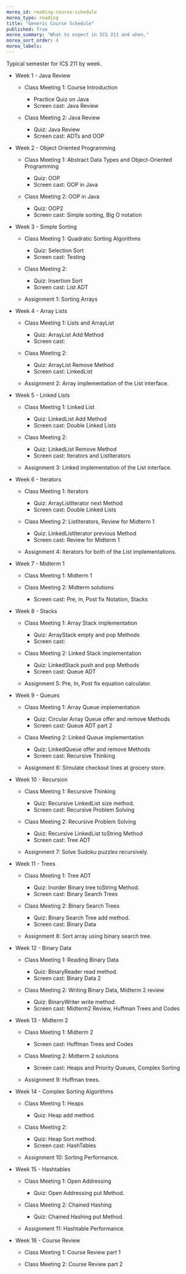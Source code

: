 ```yaml
---
morea_id: reading-course-schedule
morea_type: reading
title: "Generic Course Schedule"
published: True
morea_summary: "What to expect in ICS 211 and when."
morea_sort_order: 4
morea_labels: 
---
```


Typical semester for ICS 211 by week.

* Week 1 - Java Review
  * Class Meeting 1: Course Introduction

    * Practice Quiz on Java
    * Screen cast: Java Review

  * Class Meeting 2: Java Review

    * Quiz: Java Review
    * Screen cast: ADTs and OOP

* Week 2 - Object Oriented Programming
  * Class Meeting 1: Abstract Data Types and Object-Oriented Programming

    * Quiz: OOP
    * Screen cast: OOP in Java

  * Class Meeting 2: OOP in Java

    * Quiz: OOP2
    * Screen cast: Simple sorting, Big O notation


* Week 3 - Simple Sorting
  * Class Meeting 1: Quadratic Sorting Algorithms

    * Quiz: Selection Sort
    * Screen cast: Testing

  * Class Meeting 2:

    * Quiz: Insertion Sort
    * Screen cast: List ADT

  * Assignment 1: Sorting Arrays


* Week 4 - Array Lists

  * Class Meeting 1: Lists and ArrayList

    * Quiz: ArrayList Add Method
    * Screen cast:

  * Class Meeting 2:

    * Quiz: ArrayList Remove Method
    * Screen cast: LinkedList

  * Assignment 2: Array implementation of the List interface.

* Week 5 - Linked Lists

  * Class Meeting 1: Linked List

    * Quiz: LinkedList Add Method
    * Screen cast: Double Linked Lists

  * Class Meeting 2:

    * Quiz: LinkedList Remove Method
    * Screen cast: Iterators and ListIterators

  * Assignment 3: Linked implementation of the List interface.

* Week 6 - Iterators

  * Class Meeting 1: Iterators

    * Quiz: ArrayListIterator next Method
    * Screen cast: Double Linked Lists

  * Class Meeting 2: ListIterators, Review for Midterm 1

    * Quiz: LinkedListIterator previous Method
    * Screen cast: Review for Midterm 1

  * Assignment 4: Iterators for both of the List implementations.

* Week 7 - Midterm 1

  * Class Meeting 1: Midterm 1

  * Class Meeting 2: Midterm solutions

    * Screen cast: Pre, in, Post fix Notation, Stacks

* Week 8 - Stacks

  * Class Meeting 1: Array Stack implementation

    * Quiz: ArrayStack empty and pop Methods
    * Screen cast:

  * Class Meeting 2: Linked Stack implementation

    * Quiz: LinkedStack push and pop Methods
    * Screen cast: Queue ADT

  * Assignment 5: Pre, In, Post fix equation calculator.

* Week 9 - Queues

  * Class Meeting 1: Array Queue implementation

    * Quiz: Circular Array Queue offer and remove Methods
    * Screen cast: Queue ADT part 2

  * Class Meeting 2: Linked Queue implementation

    * Quiz: LinkedQueue offer and remove Methods
    * Screen cast: Recursive Thinking

  * Assignment 6: Simulate checkout lines at grocery store.

* Week 10 - Recursion

  * Class Meeting 1: Recursive Thinking

    * Quiz: Recursive LinkedList size method.
    * Screen cast: Recursive Problem Solving

  * Class Meeting 2: Recursive Problem Solving

    * Quiz: Recursive LinkedList toString Method
    * Screen cast: Tree ADT

  * Assignment 7: Solve Sudoku puzzles recursively.

* Week 11 - Trees

  * Class Meeting 1: Tree ADT

    * Quiz: Inorder Binary tree toString Method.
    * Screen cast: Binary Search Trees

  * Class Meeting 2: Binary Search Trees

    * Quiz: Binary Search Tree add method.
    * Screen cast: Binary Data

  * Assignment 8: Sort array using binary search tree.

* Week 12 - Binary Data

  * Class Meeting 1: Reading Binary Data

    * Quiz: BinaryReader read method.
    * Screen cast: Binary Data 2

  * Class Meeting 2: Writing Binary Data, Midterm 2 review

    * Quiz: BinaryWriter write method.
    * Screen cast: Midterm2 Review, Huffman Trees and Codes

* Week 13 - Midterm 2

  * Class Meeting 1: Midterm 2

    * Screen cast: Huffman Trees and Codes

  * Class Meeting 2: Midterm 2 solutions

    * Screen cast: Heaps and Priority Queues, Complex Sorting

  * Assignment 9: Huffman trees.

* Week 14 - Complex Sorting Algorithms

  * Class Meeting 1: Heaps

    * Quiz: Heap add method.

  * Class Meeting 2:

    * Quiz: Heap Sort method.
    * Screen cast: HashTables

  * Assignment 10: Sorting Performance.


* Week 15 - Hashtables

  * Class Meeting 1: Open Addressing

    * Quiz: Open Addressing put Method.

  * Class Meeting 2: Chained Hashing

    * Quiz: Chained Hashing put Method.

  * Assignment 11: Hashtable Performance.

* Week 16 - Course Review

  * Class Meeting 1: Course Review part 1

  * Class Meeting 2: Course Review part 2

